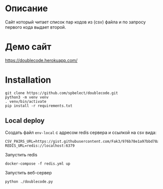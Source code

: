 # Описание
Сайт который читает список пар кодов из (csv) файла и по запросу первого кода выдает второй.

# Демо сайт

https://doublecode.herokuapp.com/


# Installation

```
git clone https://github.com/spbelect/doublecode.git
python3 -m venv venv
. venv/bin/activate
pip install -r requirements.txt
```

## Local deploy

Создать файл `env-local` с адресом redis сервера и ссылкой на csv вида:

```
CSV_PAIRS_URL=https://gist.githubusercontent.com/Fak3/976b78e1a97bbd78a20dfc5bd295254e/raw/example.csv
REDIS_URL=redis://localhost:6379
```

Запустить redis

```
docker-compose -f redis.yml up
```

Запустить веб-сервер
```
python ./doublecode.py
```
